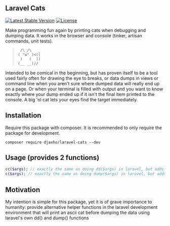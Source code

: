 ## Laravel Cats
[![Latest Stable Version](https://poser.pugx.org/djaxho/laravel-cats/v/stable)](https://packagist.org/packages/djaxho/laravel-cats)
[![License](https://poser.pugx.org/djaxho/laravel-cats/license)](https://packagist.org/packages/djaxho/laravel-cats)

Make programming fun again by printing cats when debugging and dumping data. 
It works in the browser and console (tinker, artisan commands, unit tests).

> ```
>  /\_/\   _
> ( °w° )<((
>  )   (  ))
> (__ __)//              
> ```

Intended to be comical in the beginning, but has proven itself to be a tool used fairly often for drawing the eye to breaks, or data dumps in views or command line when you aren't sure where dumped data will really end up on a page. Or when your terminal is filled with output and you want to know exactly where your dump ended up if it isn't the final item printed to the console. A big 'ol cat lets your eyes find the target immediately.

## Installation

Require this package with composer. It is recommended to only require the package for development.

```shell
composer require djaxho/laravel-cats --dev
```

## Usage (provides 2 functions)

```php
cc($args); // exactly the same as doing dd($args) in laravel, but adds an ascii cat
c($args); // exactly the same as doing dump($args) in laravel, but adds an ascii cat
```

## Motivation
My intention is simple for this package, yet it is of grave importance to humanity: provide alternative helper functions in the laravel development environment that will print an ascii cat before dumping the data using laravel's own dd() and dump() functions
